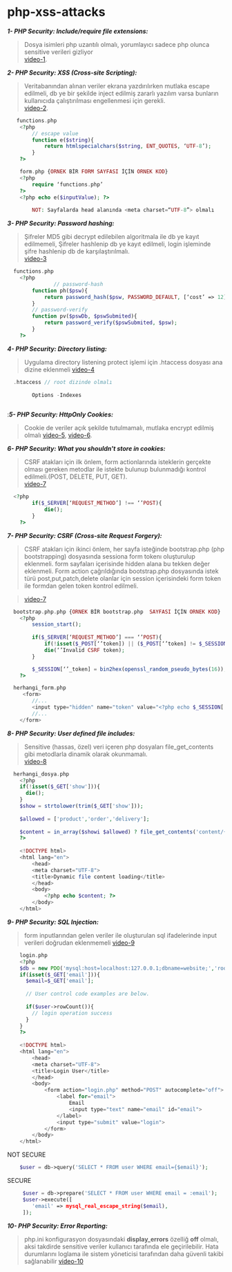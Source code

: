 # php-xss-attacks

**_1- PHP Security: Include/require file extensions:_**  
> Dosya isimleri php uzantılı olmalı, yorumlayıcı sadece php olunca sensitive verileri gizliyor  
> [video-1](https://www.youtube.com/watch?v=mCwAsvNdPRs&list=PLfdtiltiRHWFsPxAGO-SVPGhCbCwKWF_N&index=1). 


**_2- PHP Security: XSS (Cross-site Scripting):_**
> Veritabanından alınan veriler ekrana yazdırılırken mutlaka escape edilmeli, db ye bir şekilde inject edilmiş zararlı yazılım varsa bunların kullanıcıda çalıştırılması engellenmesi için gerekli.  
> [video-2](https://www.youtube.com/watch?v=mCwAsvNdPRs&list=PLfdtiltiRHWFsPxAGO-SVPGhCbCwKWF_N&index=2). 

```php
   functions.php
	<?php
		// escape value
		function e($string){
  			return htmlspecialchars($string, ENT_QUOTES, ‘UTF-8’);
		}
	?>
```     
```php
	form.php {ORNEK BİR FORM SAYFASI İÇİN ORNEK KOD}
	<?php
		require ‘functions.php’
	?>
	<?php echo e($inputValue); ?>
	
        NOT: Sayfalarda head alanında <meta charset=“UTF-8”> olmalı
```


**_3- PHP Security: Password hashing:_**
> Şifreler MD5 gibi decrypt edilebilen algoritmala ile db ye kayıt edilmemeli, Şifreler hashlenip db ye kayıt edilmeli, login işleminde şifre hashlenip db de karşılaştırılmalı.  
> [video-3](https://www.youtube.com/watch?v=mCwAsvNdPRs&list=PLfdtiltiRHWFsPxAGO-SVPGhCbCwKWF_N&index=3)  
```php
  functions.php
	<?php
               // password-hash
		function ph($psw){
  			return password_hash($psw, PASSWORD_DEFAULT, [‘cost’ => 12]);
		}
		// password-verify
		function pv($pswDb, $pswSubmited){
  			return password_verify($pswSubmited, $psw);
		}
	?>
```

**_4- PHP Security: Directory listing:_** 
> Uygulama directory listening protect işlemi için .htaccess dosyası ana dizine eklenmeli
> [video-4](https://www.youtube.com/watch?v=mCwAsvNdPRs&list=PLfdtiltiRHWFsPxAGO-SVPGhCbCwKWF_N&index=4)  

```php
  .htaccess	// root dizinde olmalı
		
		Options -Indexes
    
```

:**_5- PHP Security: HttpOnly Cookies:_**
> Cookie de veriler açık şekilde tutulmamalı, mutlaka encrypt edilmiş olmalı
> [video-5](https://www.youtube.com/watch?v=mCwAsvNdPRs&list=PLfdtiltiRHWFsPxAGO-SVPGhCbCwKWF_N&index=5), 
> [video-6](https://www.youtube.com/watch?v=mCwAsvNdPRs&list=PLfdtiltiRHWFsPxAGO-SVPGhCbCwKWF_N&index=6).  


**_6- PHP Security: What you shouldn't store in cookies:_**
> CSRF atakları için ilk önlem, form actionlarında isteklerin gerçekte olması gereken metodlar ile istekte bulunup bulunmadığı kontrol edilmeli.(POST, DELETE, PUT, GET).  
> [video-7](https://www.youtube.com/watch?v=mCwAsvNdPRs&list=PLfdtiltiRHWFsPxAGO-SVPGhCbCwKWF_N&index=7)  
```php
  <?php
		if($_SERVER[‘REQUEST_METHOD’] !== ‘’POST){
			die();
		}
	?>
```    

**_7- PHP Security: CSRF (Cross-site Request Forgery):_**
> CSRF atakları için ikinci önlem, her sayfa isteğinde bootstrap.php (php bootstrapping) dosyasında sessiona form tokenı oluşturulup eklenmeli. form sayfaları içerisinde hidden alana bu tekken değer eklenmeli. Form action çağrıldığında bootstrap.php dosyasında istek türü post,put,patch,delete olanlar için session içerisindeki form token ile formdan gelen token kontrol edilmeli.  

>[video-7](https://www.youtube.com/watch?v=mCwAsvNdPRs&list=PLfdtiltiRHWFsPxAGO-SVPGhCbCwKWF_N&index=7)  
```php
  bootstrap.php.php {ORNEK BİR bootstrap.php  SAYFASI İÇİN ORNEK KOD}
	<?php
		session_start();
		
		if($_SERVER[‘REQUEST_METHOD’] === ‘’POST){
			if(!isset($_POST[‘’token]) || ($_POST[‘’token] != $_SESSION[‘’_token]))
			die(‘’Invalid CSRF token);
		}	

		$_SESSION[‘’_token] = bin2hex(openssl_random_pseudo_bytes(16));
	?>
``` 
```php
  herhangi_form.php
	 <form>
		//...
		<input type="hidden" name="token" value="<?php echo $_SESSION['token']; ?>" />
		//...
	</form>
```

**_8- PHP Security: User defined file includes:_** 
> Sensitive (hassas, özel) veri içeren php dosyaları file_get_contents gibi metodlarla dinamik olarak okunmamalı.   
> [video-8](https://www.youtube.com/watch?v=mCwAsvNdPRs&list=PLfdtiltiRHWFsPxAGO-SVPGhCbCwKWF_N&index=8) 

```php
  herhangi_dosya.php
	<?php
	if(!isset($_GET['show'])){
	  die();
	}
	$show = strtolower(trim($_GET['show']));
	
	$allowed = ['product','order','delivery'];
	
	$content = in_array($showi $allowed) ? file_get_contents('content/{$show}.php') : '';
	?>
	
	<!DOCTYPE html>
	<html lang="en">
		<head>
		<meta charset="UTF-8">
		<title>Dynamic file content loading</title>
		</head>
		<body>
			<?php echo $content; ?>
		</body>
	</html>
```

**_9- PHP Security: SQL Injection:_**
> form inputlarından gelen veriler ile oluşturulan sql ifadelerinde input verileri doğrudan eklenmemeli
> [video-9](https://www.youtube.com/watch?v=mCwAsvNdPRs&list=PLfdtiltiRHWFsPxAGO-SVPGhCbCwKWF_N&index=9) 
```php
	login.php
	<?php
	$db = new PDO('mysql:host=localhost:127.0.0.1;dbname=website;','root','root_psw');
	if(isset($_GET['email'])){
	  $email=$_GET['email'];
	  
	  // User control code examples are below.
	  
	  if($user->rowCount()){
	  	// login operation success
	  }
	}
	?>
	
	<!DOCTYPE html>
	<html lang="en">
		<head>
		<meta charset="UTF-8">
		<title>Login User</title>
		</head>
		<body>
			<form action="login.php" method="POST" autocomplete="off">
				<label for="email">
					Email
					<input type="text" name="email" id="email">
				</label>
				<input type="submit" value="login">
			</form>
		</body>
	</html>
```

NOT SECURE
```php
	$user = db->query('SELECT * FROM user WHERE email={$email}');
```

SECURE
```php
	 $user = db->prepare('SELECT * FROM user WHERE email = :email');
	 $user->execute([
	 	'email' => mysql_real_escape_string($email),
	 ]);
```

**_10- PHP Security: Error Reporting:_**
> php.ini konfigurasyon dosyasındaki **display_errors** özelliğ **off** olmalı, aksi takdirde sensitive veriler kullanıcı tarafında ele geçirilebilir. Hata durumlarını loglama ile sistem yöneticisi tarafından daha güvenli takibi sağlanabilir
> [video-10](https://www.youtube.com/watch?v=mCwAsvNdPRs&list=PLfdtiltiRHWFsPxAGO-SVPGhCbCwKWF_N&index=10) 
